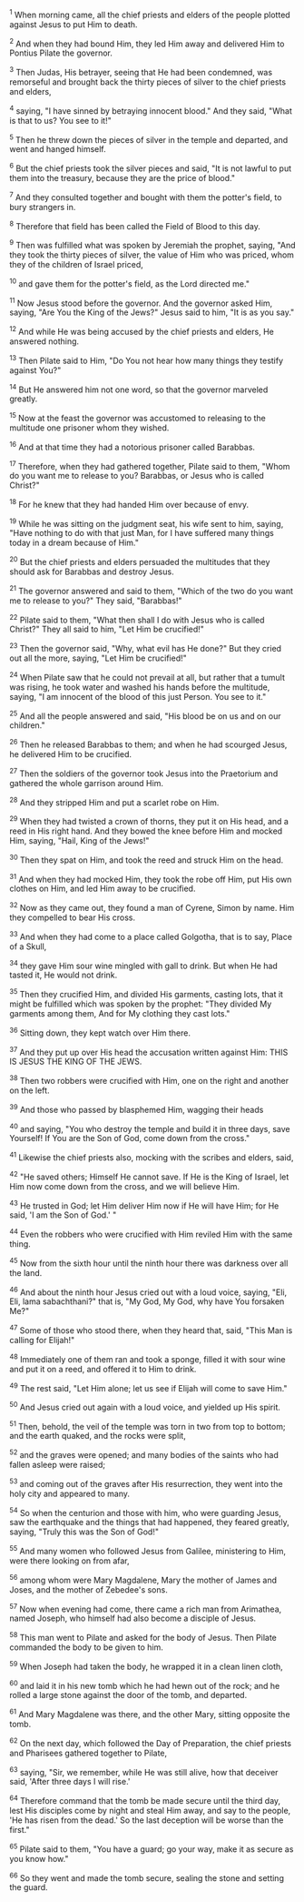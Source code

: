<sup>1</sup> 
When morning came, all the chief priests and elders of the people plotted against Jesus to put Him to death. 

<sup>2</sup> 
And when they had bound Him, they led Him away and delivered Him to Pontius Pilate the governor.

<sup>3</sup> 
Then Judas, His betrayer, seeing that He had been condemned, was remorseful and brought back the thirty pieces of silver to the chief priests and elders, 

<sup>4</sup> 
saying, "I have sinned by betraying innocent blood." And they said, "What is that to us? You see to it!" 

<sup>5</sup> 
Then he threw down the pieces of silver in the temple and departed, and went and hanged himself. 

<sup>6</sup> 
But the chief priests took the silver pieces and said, "It is not lawful to put them into the treasury, because they are the price of blood." 

<sup>7</sup> 
And they consulted together and bought with them the potter's field, to bury strangers in. 

<sup>8</sup> 
Therefore that field has been called the Field of Blood to this day. 

<sup>9</sup> 
Then was fulfilled what was spoken by Jeremiah the prophet, saying, "And they took the thirty pieces of silver, the value of Him who was priced, whom they of the children of Israel priced, 

<sup>10</sup> 
and gave them for the potter's field, as the Lord directed me." 

<sup>11</sup> 
Now Jesus stood before the governor. And the governor asked Him, saying, "Are You the King of the Jews?" Jesus said to him, "It is as you say." 

<sup>12</sup> 
And while He was being accused by the chief priests and elders, He answered nothing. 

<sup>13</sup> 
Then Pilate said to Him, "Do You not hear how many things they testify against You?" 

<sup>14</sup> 
But He answered him not one word, so that the governor marveled greatly.

<sup>15</sup> 
Now at the feast the governor was accustomed to releasing to the multitude one prisoner whom they wished. 

<sup>16</sup> 
And at that time they had a notorious prisoner called Barabbas. 

<sup>17</sup> 
Therefore, when they had gathered together, Pilate said to them, "Whom do you want me to release to you? Barabbas, or Jesus who is called Christ?" 

<sup>18</sup> 
For he knew that they had handed Him over because of envy. 

<sup>19</sup> 
While he was sitting on the judgment seat, his wife sent to him, saying, "Have nothing to do with that just Man, for I have suffered many things today in a dream because of Him." 

<sup>20</sup> 
But the chief priests and elders persuaded the multitudes that they should ask for Barabbas and destroy Jesus. 

<sup>21</sup> 
The governor answered and said to them, "Which of the two do you want me to release to you?" They said, "Barabbas!" 

<sup>22</sup> 
Pilate said to them, "What then shall I do with Jesus who is called Christ?" They all said to him, "Let Him be crucified!" 

<sup>23</sup> 
Then the governor said, "Why, what evil has He done?" But they cried out all the more, saying, "Let Him be crucified!" 

<sup>24</sup> 
When Pilate saw that he could not prevail at all, but rather that a tumult was rising, he took water and washed his hands before the multitude, saying, "I am innocent of the blood of this just Person. You see to it." 

<sup>25</sup> 
And all the people answered and said, "His blood be on us and on our children." 

<sup>26</sup> 
Then he released Barabbas to them; and when he had scourged Jesus, he delivered Him to be crucified.

<sup>27</sup> 
Then the soldiers of the governor took Jesus into the Praetorium and gathered the whole garrison around Him. 

<sup>28</sup> 
And they stripped Him and put a scarlet robe on Him. 

<sup>29</sup> 
When they had twisted a crown of thorns, they put it on His head, and a reed in His right hand. And they bowed the knee before Him and mocked Him, saying, "Hail, King of the Jews!" 

<sup>30</sup> 
Then they spat on Him, and took the reed and struck Him on the head. 

<sup>31</sup> 
And when they had mocked Him, they took the robe off Him, put His own clothes on Him, and led Him away to be crucified.

<sup>32</sup> 
Now as they came out, they found a man of Cyrene, Simon by name. Him they compelled to bear His cross. 

<sup>33</sup> 
And when they had come to a place called Golgotha, that is to say, Place of a Skull, 

<sup>34</sup> 
they gave Him sour wine mingled with gall to drink. But when He had tasted it, He would not drink. 

<sup>35</sup> 
Then they crucified Him, and divided His garments, casting lots, that it might be fulfilled which was spoken by the prophet: "They divided My garments among them, And for My clothing they cast lots." 

<sup>36</sup> 
Sitting down, they kept watch over Him there. 

<sup>37</sup> 
And they put up over His head the accusation written against Him: THIS IS JESUS THE KING OF THE JEWS. 

<sup>38</sup> 
Then two robbers were crucified with Him, one on the right and another on the left. 

<sup>39</sup> 
And those who passed by blasphemed Him, wagging their heads 

<sup>40</sup> 
and saying, "You who destroy the temple and build it in three days, save Yourself! If You are the Son of God, come down from the cross." 

<sup>41</sup> 
Likewise the chief priests also, mocking with the scribes and elders, said, 

<sup>42</sup> 
"He saved others; Himself He cannot save. If He is the King of Israel, let Him now come down from the cross, and we will believe Him. 

<sup>43</sup> 
He trusted in God; let Him deliver Him now if He will have Him; for He said, 'I am the Son of God.' " 

<sup>44</sup> 
Even the robbers who were crucified with Him reviled Him with the same thing.

<sup>45</sup> 
Now from the sixth hour until the ninth hour there was darkness over all the land. 

<sup>46</sup> 
And about the ninth hour Jesus cried out with a loud voice, saying, "Eli, Eli, lama sabachthani?" that is, "My God, My God, why have You forsaken Me?" 

<sup>47</sup> 
Some of those who stood there, when they heard that, said, "This Man is calling for Elijah!" 

<sup>48</sup> 
Immediately one of them ran and took a sponge, filled it with sour wine and put it on a reed, and offered it to Him to drink. 

<sup>49</sup> 
The rest said, "Let Him alone; let us see if Elijah will come to save Him." 

<sup>50</sup> 
And Jesus cried out again with a loud voice, and yielded up His spirit. 

<sup>51</sup> 
Then, behold, the veil of the temple was torn in two from top to bottom; and the earth quaked, and the rocks were split, 

<sup>52</sup> 
and the graves were opened; and many bodies of the saints who had fallen asleep were raised; 

<sup>53</sup> 
and coming out of the graves after His resurrection, they went into the holy city and appeared to many. 

<sup>54</sup> 
So when the centurion and those with him, who were guarding Jesus, saw the earthquake and the things that had happened, they feared greatly, saying, "Truly this was the Son of God!" 

<sup>55</sup> 
And many women who followed Jesus from Galilee, ministering to Him, were there looking on from afar, 

<sup>56</sup> 
among whom were Mary Magdalene, Mary the mother of James and Joses, and the mother of Zebedee's sons.

<sup>57</sup> 
Now when evening had come, there came a rich man from Arimathea, named Joseph, who himself had also become a disciple of Jesus. 

<sup>58</sup> 
This man went to Pilate and asked for the body of Jesus. Then Pilate commanded the body to be given to him. 

<sup>59</sup> 
When Joseph had taken the body, he wrapped it in a clean linen cloth, 

<sup>60</sup> 
and laid it in his new tomb which he had hewn out of the rock; and he rolled a large stone against the door of the tomb, and departed. 

<sup>61</sup> 
And Mary Magdalene was there, and the other Mary, sitting opposite the tomb.

<sup>62</sup> 
On the next day, which followed the Day of Preparation, the chief priests and Pharisees gathered together to Pilate, 

<sup>63</sup> 
saying, "Sir, we remember, while He was still alive, how that deceiver said, 'After three days I will rise.' 

<sup>64</sup> 
Therefore command that the tomb be made secure until the third day, lest His disciples come by night and steal Him away, and say to the people, 'He has risen from the dead.' So the last deception will be worse than the first." 

<sup>65</sup> 
Pilate said to them, "You have a guard; go your way, make it as secure as you know how." 

<sup>66</sup> 
So they went and made the tomb secure, sealing the stone and setting the guard.